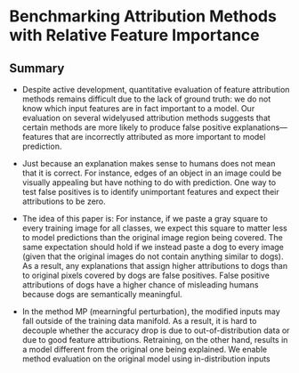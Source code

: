 # Benchmarking Attribution Methods with Relative Feature Importance

## Summary 

- Despite active development,
quantitative evaluation of feature attribution
methods remains difficult due to the lack of
ground truth: we do not know which input
features are in fact important to a model. Our evaluation on several widelyused attribution methods suggests that certain methods are more likely to produce false
positive explanations—features that are incorrectly attributed as more important to model
prediction.

- Just because an explanation makes
sense to humans does not mean that it is correct. For instance, edges of an object in an image could be visually appealing but have nothing to do with prediction. 
One way to test false positives is to identify unimportant features and expect their attributions to be zero.

- The idea of this paper is: For
instance, if we paste a gray square to every training
image for all classes, we expect this square to matter
less to model predictions than the original image region being covered. The same expectation should hold
if we instead paste a dog to every image (given that
the original images do not contain anything similar to dogs). As a result, any explanations that assign higher
attributions to dogs than to original pixels covered
by dogs are false positives. False positive attributions
of dogs have a higher chance of misleading humans
because dogs are semantically meaningful.

- In the method MP (mearningful perturbation), the modified inputs may fall outside of the training data manifold. As a result, it is
hard to decouple whether the accuracy drop is due to
out-of-distribution data or due to good feature attributions. Retraining, on the other hand, results in a
model different from the original one being explained.
We enable method evaluation on the original model
using in-distribution inputs
